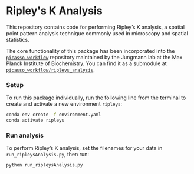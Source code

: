 # Ripley's K Analysis

This repository contains code for performing Ripley’s K analysis, a spatial point pattern analysis technique commonly used in microscopy and spatial statistics.

The core functionality of this package has been incorporated into the [`picasso-workflow`](https://github.com/jungmannlab/picasso-workflow) repository maintained by the Jungmann lab at the Max Planck Institute of Biochemistry. You can find it as a submodule at [`picasso_workflow/ripleys_analysis`](https://github.com/jungmannlab/picasso-workflow/tree/master/picasso_workflow/ripleys_analysis).

### Setup
To run this package individually, run the following line from the terminal to create and activate a new environment `ripleys`:
```bash
conda env create -f environment.yaml
conda activate ripleys
```

### Run analysis
To perform Ripley’s K analysis, set the filenames for your data in `run_ripleysAnalysis.py`, then run:
```bash
python run_ripleysAnalysis.py
```
